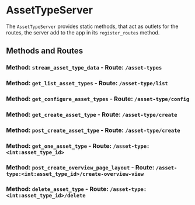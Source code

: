 # AssetTypeServer

The ``AssetTypeServer`` provides static methods, that act as outlets for the routes, the server add to the app in its
``register_routes`` method.

## Methods and Routes

### Method: ``stream_asset_type_data`` - Route: ``/asset-types``

### Method: ``get_list_asset_types`` - Route: ``/asset-type/list``

### Method: ``get_configure_asset_types`` - Route: ``/asset-type/config``

### Method: ``get_create_asset_type`` - Route: ``/asset-type/create``

### Method: ``post_create_asset_type`` - Route: ``/asset-type/create``

### Method: ``get_one_asset_type`` - Route: ``/asset-type:<int:asset_type_id>``

### Method: ``post_create_overview_page_layout`` - Route: ``/asset-type:<int:asset_type_id>/create-overview-view``



### Method: ``delete_asset_type`` - Route: ``/asset-type:<int:asset_type_id>/delete``


[//]: # (LINKS)

[//]: # (IMAGES)